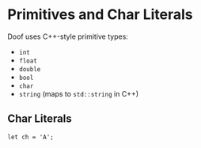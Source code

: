 # Primitives and Char Literals

Doof uses C++-style primitive types:

- `int`
- `float`
- `double`
- `bool`
- `char`
- `string` (maps to `std::string` in C++)

## Char Literals

```doof
let ch = 'A';
```
